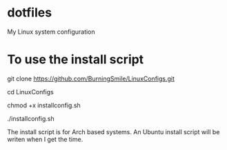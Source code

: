 # dotfiles
My Linux system configuration

# To use the install script
git clone https://github.com/BurningSmile/LinuxConfigs.git

cd LinuxConfigs

chmod +x installconfig.sh

./installconfig.sh 

The install script is for Arch based systems. An Ubuntu install script will be writen when I get the time.
